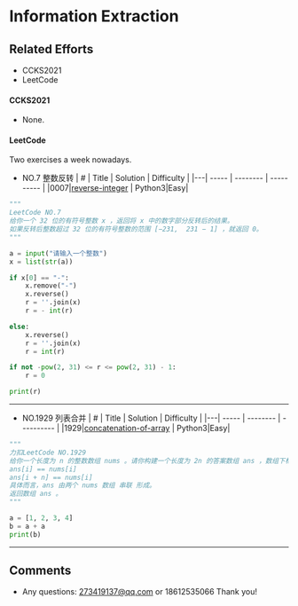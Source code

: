 
# Information Extraction

## Related Efforts
- CCKS2021
- LeetCode

#### CCKS2021
 -  None.

#### LeetCode
Two exercises a week nowadays.
- NO.7 整数反转
| # | Title | Solution | Difficulty |
|---| ----- | -------- | ---------- |
|0007|[reverse-integer](https://leetcode-cn.com/problems/reverse-integer//) | Python3|Easy|

```python
"""
LeetCode NO.7
给你一个 32 位的有符号整数 x ，返回将 x 中的数字部分反转后的结果。
如果反转后整数超过 32 位的有符号整数的范围 [−231,  231 − 1] ，就返回 0。
"""

a = input("请输入一个整数")
x = list(str(a))

if x[0] == "-":
    x.remove("-")
    x.reverse()
    r = ''.join(x)
    r = - int(r)

else:
    x.reverse()
    r = ''.join(x)
    r = int(r)

if not -pow(2, 31) <= r <= pow(2, 31) - 1:
    r = 0

print(r)
```
---
- NO.1929 列表合并
| # | Title | Solution | Difficulty |
|---| ----- | -------- | ---------- |
|1929|[concatenation-of-array](https://leetcode-cn.com/problems/concatenation-of-array/) | Python3|Easy|

```python
"""
力扣LeetCode NO.1929
给你一个长度为 n 的整数数组 nums 。请你构建一个长度为 2n 的答案数组 ans ，数组下标 从 0 开始计数 ，对于所有 0 <= i < n 的 i ，满足下述所有要求：
ans[i] == nums[i]
ans[i + n] == nums[i]
具体而言，ans 由两个 nums 数组 串联 形成。
返回数组 ans 。
"""

a = [1, 2, 3, 4]
b = a + a
print(b)

```

---
## Comments
- Any questions: 273419137@qq.com or 18612535066
Thank you!


